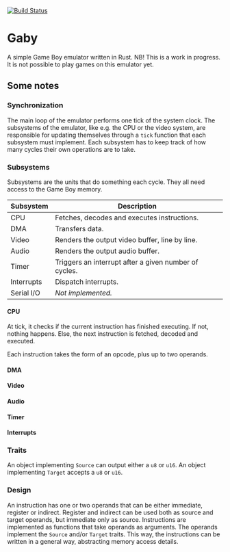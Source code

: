 [![Build Status](https://travis-ci.com/hmarthinsen/gaby.svg?branch=master)](https://travis-ci.com/hmarthinsen/gaby)

# Gaby
A simple Game Boy emulator written in Rust.
NB! This is a work in progress.
It is not possible to play games on this emulator yet.

## Some notes

### Synchronization

The main loop of the emulator performs one tick of the system clock.
The subsystems of the emulator, like e.g. the CPU or the video system, are responsible for updating themselves through a `tick` function that each subsystem must implement.
Each subsystem has to keep track of how many cycles their own operations are to take.

### Subsystems

Subsystems are the units that do something each cycle.
They all need access to the Game Boy memory.

Subsystem | Description
--- | ---
CPU | Fetches, decodes and executes instructions.
DMA | Transfers data.
Video | Renders the output video buffer, line by line.
Audio | Renders the output audio buffer.
Timer | Triggers an interrupt after a given number of cycles.
Interrupts | Dispatch interrupts.
Serial I/O | *Not implemented.*

#### CPU

At tick, it checks if the current instruction has finished executing.
If not, nothing happens.
Else, the next instruction is fetched, decoded and executed.

Each instruction takes the form of an opcode, plus up to two operands.

#### DMA

#### Video

#### Audio

#### Timer

#### Interrupts

### Traits

An object implementing `Source` can output either a `u8` or `u16`.
An object implementing `Target` accepts a `u8` or `u16`.

### Design

An instruction has one or two operands that can be either immediate, register or indirect.
Register and indirect can be used both as source and target operands, but immediate only as source.
Instructions are implemented as functions that take operands as arguments.
The operands implement the `Source` and/or `Target` traits.
This way, the instructions can be written in a general way, abstracting memory access details.

